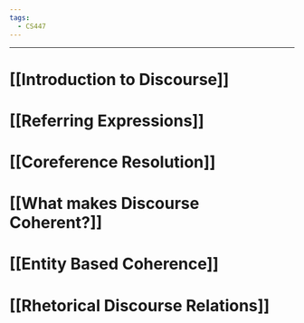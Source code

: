 ```yaml
---
tags:
  - CS447
---
```

---

# [[Introduction to Discourse]]

# [[Referring Expressions]]

# [[Coreference Resolution]]

# [[What makes Discourse Coherent?]]

# [[Entity Based Coherence]]

# [[Rhetorical Discourse Relations]]